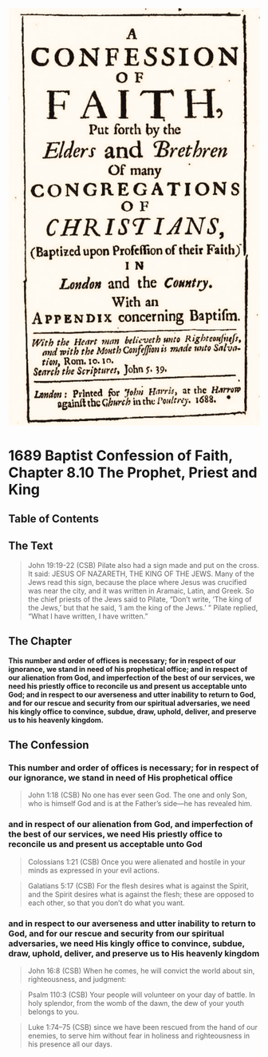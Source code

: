 <img class="intro-right" src="../images/art-1689.png">

# 1689 Baptist Confession of Faith, Chapter 8.10 The Prophet, Priest and King

## Table of Contents

<!-- toc -->

## The Text

>John 19:19-22 (CSB) Pilate also had a sign made and put on the cross. It said: JESUS OF NAZARETH, THE KING OF THE JEWS. Many of the Jews read this sign, because the place where Jesus was crucified was near the city, and it was written in Aramaic, Latin, and Greek. So the chief priests of the Jews said to Pilate, “Don’t write, ‘The king of the Jews,’ but that he said, ‘I am the king of the Jews.’ ”
Pilate replied, “What I have written, I have written.”

## The Chapter

**This number and order of offices is necessary; for in respect of our ignorance, we stand in need of his prophetical office; and in respect of our alienation from God, and imperfection of the best of our services, we need his priestly office to reconcile us and present us acceptable unto God; and in respect to our averseness and utter inability to return to God, and for our rescue and security from our spiritual adversaries, we need his kingly office to convince, subdue, draw, uphold, deliver, and preserve us to his heavenly kingdom.**

## The Confession

### This number and order of offices is necessary; for in respect of our ignorance, we stand in need of His prophetical office

>John 1:18 (CSB) No one has ever seen God. The one and only Son, who is himself God and is at the Father’s side—he has revealed him.

### and in respect of our alienation from God, and imperfection of the best of our services, we need His priestly office to reconcile us and present us acceptable unto God

>Colossians 1:21 (CSB) Once you were alienated and hostile in your minds as expressed in your evil actions.

>Galatians 5:17 (CSB) For the flesh desires what is against the Spirit, and the Spirit desires what is against the flesh; these are opposed to each other, so that you don’t do what you want.

### and in respect to our averseness and utter inability to return to God, and for our rescue and security from our spiritual adversaries, we need His kingly office to convince, subdue, draw, uphold, deliver, and preserve us to His heavenly kingdom

>John 16:8 (CSB) When he comes, he will convict the world about sin, righteousness, and judgment:

>Psalm 110:3 (CSB) Your people will volunteer on your day of battle. In holy splendor, from the womb of the dawn, the dew of your youth belongs to you.

>Luke 1:74–75 (CSB) since we have been rescued from the hand of our enemies, to serve him without fear in holiness and righteousness in his presence all our days.
